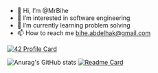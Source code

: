 - 👋 Hi, I’m @MrBihe
- 👀 I’m interested in software engineering
- 🌱 I’m currently learning problem solving
- 📫 How to reach me bihe.abdelhak@gmail.com

[![42 Profile Card](https://1337-readme.vercel.app/api/profile?cursus=42cursus&dark=true&login=abihe)](https://github.com/mohouyizme/1337-readme)

![Anurag's GitHub stats](https://github-readme-stats.vercel.app/api?username=mrbihe&theme=algolia&show_icons=true)
[![Readme Card](https://github-readme-stats.vercel.app/api/pin/?username=mrbihe&repo=github-readme-stats)](https://github.com/anuraghazra/github-readme-stats)


<!---
MrBihe/MrBihe is a ✨ special ✨ repository because its `README.md` (this file) appears on your GitHub profile.
You can click the Preview link to take a look at your changes.
--->
